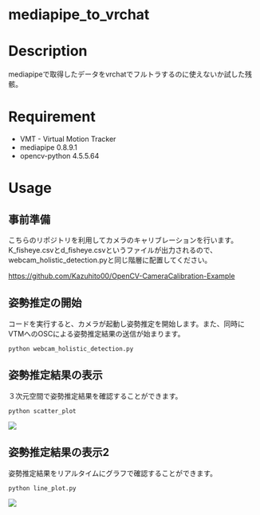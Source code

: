 #  mediapipe_to_vrchat

# Description
mediapipeで取得したデータをvrchatでフルトラするのに使えないか試した残骸。

# Requirement
- VMT - Virtual Motion Tracker
- mediapipe 0.8.9.1
- opencv-python 4.5.5.64

# Usage
## 事前準備
こちらのリポジトリを利用してカメラのキャリブレーションを行います。K_fisheye.csvとd_fisheye.csvというファイルが出力されるので、webcam_holistic_detection.pyと同じ階層に配置してください。

<https://github.com/Kazuhito00/OpenCV-CameraCalibration-Example>

## 姿勢推定の開始
コードを実行すると、カメラが起動し姿勢推定を開始します。また、同時に VTMへのOSCによる姿勢推定結果の送信が始まります。

```python webcam_holistic_detection.py```

## 姿勢推定結果の表示 
３次元空間で姿勢推定結果を確認することができます。

```python scatter_plot```

![](/images/scatter.png)

## 姿勢推定結果の表示2 
姿勢推定結果をリアルタイムにグラフで確認することができます。

```python line_plot.py```

![](/images/line.png)